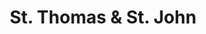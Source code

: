---
title:			"St. Thomas &amp; St. John"
post_path:	2018-06-16-united-states-virgin-islands-st-thomas
date_start:	2018/06/16
date_end:		2018/06/18
lat:        18.3428
lon:        -65.0770
metadata:
  - year: 2018
  - islands:
      - St. Thomas
      - St. John
  - territories:
      - U.S. Virgin Islands
  - continents:
      - North America
  - regions:
      - Caribbean
photos:
  - ext:		01.jpg
    class:	vertical half
  - ext:    02.jpg
    class:  vertical half
---